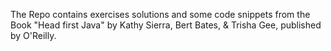 The Repo contains exercises solutions and some code snippets from the Book "Head first Java" by Kathy Sierra, Bert Bates, & Trisha Gee, published by O'Reilly.
